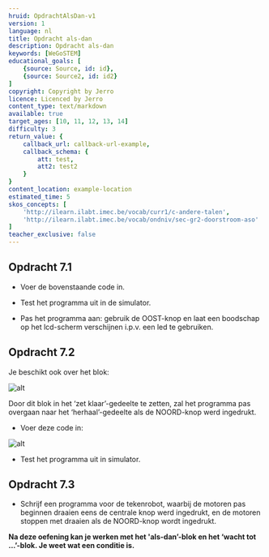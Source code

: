 ```yaml
---
hruid: OpdrachtAlsDan-v1
version: 1
language: nl
title: Opdracht als-dan
description: Opdracht als-dan
keywords: [WeGoSTEM]
educational_goals: [
    {source: Source, id: id}, 
    {source: Source2, id: id2}
]
copyright: Copyright by Jerro
licence: Licenced by Jerro
content_type: text/markdown
available: true
target_ages: [10, 11, 12, 13, 14]
difficulty: 3
return_value: {
    callback_url: callback-url-example,
    callback_schema: {
        att: test,
        att2: test2
    }
}
content_location: example-location
estimated_time: 5
skos_concepts: [
    'http://ilearn.ilabt.imec.be/vocab/curr1/c-andere-talen', 
    'http://ilearn.ilabt.imec.be/vocab/ondniv/sec-gr2-doorstroom-aso'
]
teacher_exclusive: false
---
```


## Opdracht 7.1

* Voer de bovenstaande code in.

* Test het programma uit in de simulator.

* Pas het programma aan: gebruik de OOST-knop en laat een boodschap op het lcd-scherm verschijnen i.p.v. een led te gebruiken.


## Opdracht 7.2

Je beschikt ook over het blok:

![alt](https://scholen.dwengo.org/static/while.png "Afb. alsdan")

Door dit blok in het ‘zet klaar’-gedeelte te zetten, zal het programma pas overgaan naar het ‘herhaal’-gedeelte als de NOORD-knop werd ingedrukt.

* Voer deze code in:

![alt](https://scholen.dwengo.org/static/whilecode.png "Afb. alsdan")

* Test het programma uit in simulator.


## Opdracht 7.3

* Schrijf een programma voor de tekenrobot, waarbij de motoren pas beginnen draaien eens de centrale knop werd ingedrukt, en de motoren stoppen met draaien als de NOORD-knop wordt ingedrukt.

**Na deze oefening kan je werken met het 'als-dan’-blok en het ‘wacht tot ...’-blok. Je weet wat een conditie is.**
